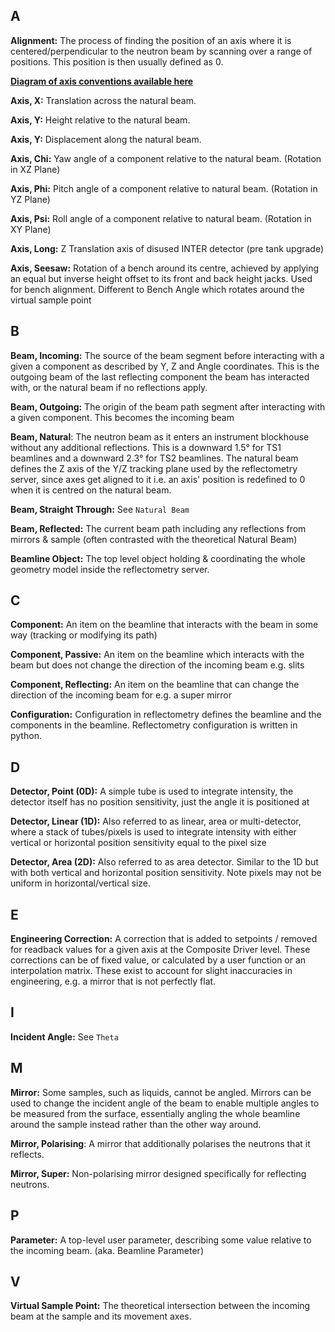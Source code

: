 ## A

**Alignment:** The process of finding the position of an axis where it is centered/perpendicular to the neutron beam by scanning over a range of positions. This position is then usually defined as 0.


**[Diagram of axis conventions available here](https://github.com/ISISComputingGroup/ibex_developers_manual/wiki/Reflectomtery-IOC-POLREF#axes)**

**Axis, X:** Translation across the natural beam.

**Axis, Y:** Height relative to the natural beam.

**Axis, Y:** Displacement along the natural beam.

**Axis, Chi:** Yaw angle of a component relative to the natural beam. (Rotation in XZ Plane)

**Axis, Phi:** Pitch angle of a component relative to natural beam. (Rotation in YZ Plane)

**Axis, Psi:** Roll angle of a component relative to natural beam. (Rotation in XY Plane)

**Axis, Long:** Z Translation axis of disused INTER detector (pre tank upgrade)

**Axis, Seesaw:** Rotation of a bench around its centre, achieved by applying an equal but inverse height offset to its front and back height jacks. Used for bench alignment. Different to Bench Angle which rotates around the virtual sample point

## B

**Beam, Incoming:** The source of the beam segment before interacting with a given a component as described by Y, Z and Angle coordinates. This is the outgoing beam of the last reflecting component the beam has interacted with, or the natural beam if no reflections apply.

**Beam, Outgoing:** The origin of the beam path segment after interacting with a given component. This becomes the incoming beam 

**Beam, Natural**: The neutron beam as it enters an instrument blockhouse without any additional reflections. This is a downward 1.5° for TS1 beamlines and a downward 2.3° for TS2 beamlines. The natural beam defines the Z axis of the Y/Z tracking plane used by the reflectometry server, since axes get aligned to it i.e. an axis' position is redefined to 0 when it is centred on the natural beam.

**Beam, Straight Through:** See `Natural Beam`

**Beam, Reflected:** The current beam path including any reflections from mirrors & sample (often contrasted with the theoretical Natural Beam)


**Beamline Object:** The top level object holding & coordinating the whole geometry model inside the reflectometry server.

## C
**Component:** An item on the beamline that interacts with the beam in some way (tracking or modifying its path)

**Component, Passive:** An item on the beamline which interacts with the beam but does not change the direction of the incoming beam e.g. slits

**Component, Reflecting:** An item on the beamline that can change the direction of the incoming beam for e.g. a super mirror

**Configuration:** Configuration in reflectometry defines the beamline and the components in the beamline. Reflectometry configuration is written in python.

## D

**Detector, Point (0D):** A simple tube is used to integrate intensity, the detector itself has no position sensitivity, just the angle it is positioned at

**Detector, Linear (1D):** Also referred to as linear, area or multi-detector, where a stack of tubes/pixels is used to integrate intensity with either vertical or horizontal position sensitivity equal to the pixel size

**Detector, Area (2D):** Also referred to as area detector. Similar to the 1D but with both vertical and horizontal position sensitivity. Note pixels may not be uniform in horizontal/vertical size.

## E

**Engineering Correction:** A correction that is added to setpoints / removed for readback values for a given axis at the Composite Driver level. These corrections can be of fixed value, or calculated by a user function or an interpolation matrix. These exist to account for slight inaccuracies in engineering, e.g. a mirror that is not perfectly flat.

## I

**Incident Angle:** See `Theta`

## M

**Mirror:** Some samples, such as liquids, cannot be angled. Mirrors can be used to change the incident angle of the beam to enable multiple angles to be measured from the surface, essentially angling the whole beamline around the sample instead rather than the other way around.

**Mirror, Polarising**: A mirror that additionally polarises the neutrons that it reflects.

**Mirror, Super:** Non-polarising mirror designed specifically for reflecting neutrons. 

## P

**Parameter:** A top-level user parameter, describing some value relative to the incoming beam.
(aka. Beamline Parameter)

## V

**Virtual Sample Point:** The theoretical intersection between the incoming beam at the sample and its movement axes.